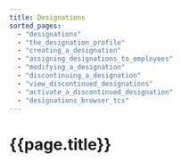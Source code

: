 ```yaml
---
title: Designations
sorted_pages:
  - "designations"
  - "the_designation_profile"
  - "creating_a_designation"
  - "assigning_designations_to_employees"
  - "modifying_a_designation"
  - "discontinuing_a_designation"
  - "view_discontinued_designations"
  - "activate_a_discontinued_designation"
  - "designations_browser_tcs"
---
```

# {{page.title}}
